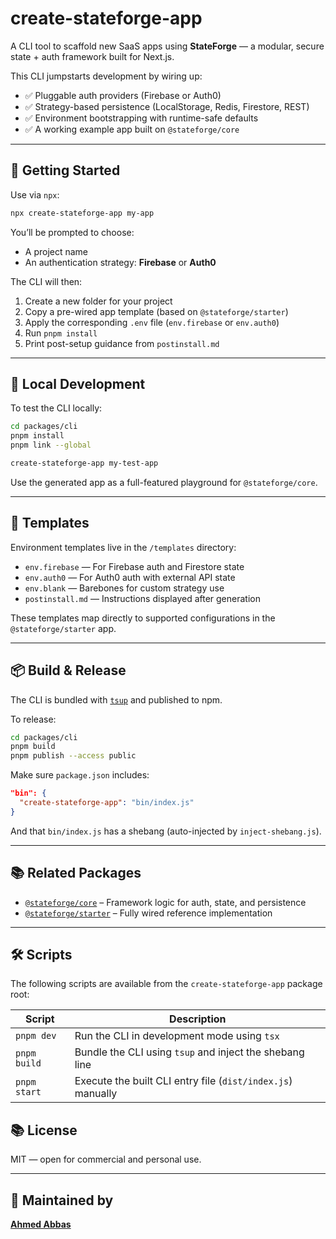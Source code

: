 # create-stateforge-app

A CLI tool to scaffold new SaaS apps using **StateForge** — a modular, secure state + auth framework built for Next.js.

This CLI jumpstarts development by wiring up:
- ✅ Pluggable auth providers (Firebase or Auth0)
- ✅ Strategy-based persistence (LocalStorage, Redis, Firestore, REST)
- ✅ Environment bootstrapping with runtime-safe defaults
- ✅ A working example app built on `@stateforge/core`

---

## 🚀 Getting Started

Use via `npx`:

```bash
npx create-stateforge-app my-app
```

You’ll be prompted to choose:
- A project name
- An authentication strategy: **Firebase** or **Auth0**

The CLI will then:
1. Create a new folder for your project
2. Copy a pre-wired app template (based on `@stateforge/starter`)
3. Apply the corresponding `.env` file (`env.firebase` or `env.auth0`)
4. Run `pnpm install`
5. Print post-setup guidance from `postinstall.md`

---

## 🧪 Local Development

To test the CLI locally:

```bash
cd packages/cli
pnpm install
pnpm link --global

create-stateforge-app my-test-app
```

Use the generated app as a full-featured playground for `@stateforge/core`.

---

## 📁 Templates

Environment templates live in the `/templates` directory:

- `env.firebase` — For Firebase auth and Firestore state
- `env.auth0` — For Auth0 auth with external API state
- `env.blank` — Barebones for custom strategy use
- `postinstall.md` — Instructions displayed after generation

These templates map directly to supported configurations in the `@stateforge/starter` app.

---

## 📦 Build & Release

The CLI is bundled with [`tsup`](https://tsup.egoist.dev) and published to npm.

To release:

```bash
cd packages/cli
pnpm build
pnpm publish --access public
```

Make sure `package.json` includes:
```json
"bin": {
  "create-stateforge-app": "bin/index.js"
}
```

And that `bin/index.js` has a shebang (auto-injected by `inject-shebang.js`).

---

## 📚 Related Packages

- [`@stateforge/core`](../core) – Framework logic for auth, state, and persistence
- [`@stateforge/starter`](../starter) – Fully wired reference implementation

---


## 🛠 Scripts

The following scripts are available from the `create-stateforge-app` package root:

| Script         | Description                                                   |
|----------------|---------------------------------------------------------------|
| `pnpm dev`     | Run the CLI in development mode using `tsx`                   |
| `pnpm build`   | Bundle the CLI using `tsup` and inject the shebang line       |
| `pnpm start`   | Execute the built CLI entry file (`dist/index.js`) manually   |


## 📚 License

MIT — open for commercial and personal use.

---

## 🙌 Maintained by

**[Ahmed Abbas](https://github.com/ahmed-abbas-code)**
